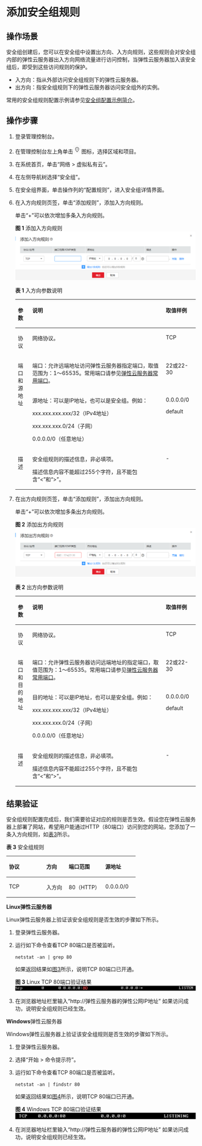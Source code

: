 # 添加安全组规则<a name="zh-cn_topic_0030969470"></a>

## 操作场景<a name="s480ea51d8f2542828c323c6c8eb50861"></a>

安全组创建后，您可以在安全组中设置出方向、入方向规则，这些规则会对安全组内部的弹性云服务器出入方向网络流量进行访问控制，当弹性云服务器加入该安全组后，即受到这些访问规则的保护。

-   入方向：指从外部访问安全组规则下的弹性云服务器。
-   出方向：指安全组规则下的弹性云服务器访问安全组外的实例。

常用的安全组规则配置示例请参见[安全组配置示例简介](安全组配置示例简介.md)。

## 操作步骤<a name="section2999103814551"></a>

1.  登录管理控制台。
2.  在管理控制台左上角单击![](figures/icon-region.png)图标，选择区域和项目。
3.  在系统首页，单击“网络 \> 虚拟私有云”。
4.  在左侧导航树选择“安全组”。
5.  在安全组界面，单击操作列的“配置规则”，进入安全组详情界面。
6.  在入方向规则页签，单击“添加规则”，添加入方向规则。

    单击“+”可以依次增加多条入方向规则。

    **图 1**  添加入方向规则<a name="fig73195191822"></a>  
    ![](figures/添加入方向规则.png "添加入方向规则")

    **表 1**  入方向参数说明

    <a name="table532116198213"></a>
    <table><thead align="left"><tr id="row731911191722"><th class="cellrowborder" valign="top" width="8%" id="mcps1.2.4.1.1"><p id="p17319119020"><a name="p17319119020"></a><a name="p17319119020"></a>参数</p>
    </th>
    <th class="cellrowborder" valign="top" width="74%" id="mcps1.2.4.1.2"><p id="p431911191622"><a name="p431911191622"></a><a name="p431911191622"></a>说明</p>
    </th>
    <th class="cellrowborder" valign="top" width="18%" id="mcps1.2.4.1.3"><p id="p103191119621"><a name="p103191119621"></a><a name="p103191119621"></a>取值样例</p>
    </th>
    </tr>
    </thead>
    <tbody><tr id="row8320419723"><td class="cellrowborder" valign="top" width="8%" headers="mcps1.2.4.1.1 "><p id="p1432013199214"><a name="p1432013199214"></a><a name="p1432013199214"></a>协议</p>
    </td>
    <td class="cellrowborder" valign="top" width="74%" headers="mcps1.2.4.1.2 "><p id="p432017191726"><a name="p432017191726"></a><a name="p432017191726"></a>网络协议。</p>
    </td>
    <td class="cellrowborder" valign="top" width="18%" headers="mcps1.2.4.1.3 "><p id="p1332014191216"><a name="p1332014191216"></a><a name="p1332014191216"></a>TCP</p>
    </td>
    </tr>
    <tr id="row1732101910217"><td class="cellrowborder" rowspan="2" valign="top" width="8%" headers="mcps1.2.4.1.1 "><p id="p16320131918211"><a name="p16320131918211"></a><a name="p16320131918211"></a>端口和源地址</p>
    <p id="p203213191023"><a name="p203213191023"></a><a name="p203213191023"></a></p>
    </td>
    <td class="cellrowborder" valign="top" width="74%" headers="mcps1.2.4.1.2 "><p id="p0320141916219"><a name="p0320141916219"></a><a name="p0320141916219"></a>端口：允许远端地址访问弹性云服务器指定端口，取值范围为：1～65535。常用端口请参见<a href="弹性云服务器常用端口.md">弹性云服务器常用端口</a>。</p>
    </td>
    <td class="cellrowborder" valign="top" width="18%" headers="mcps1.2.4.1.3 "><p id="p332121914218"><a name="p332121914218"></a><a name="p332121914218"></a>22或22-30</p>
    </td>
    </tr>
    <tr id="row2032111191124"><td class="cellrowborder" valign="top" headers="mcps1.2.4.1.1 "><p id="p1632116191821"><a name="p1632116191821"></a><a name="p1632116191821"></a>源地址：可以是IP地址，也可以是安全组。例如：</p>
    <p id="p123211198214"><a name="p123211198214"></a><a name="p123211198214"></a>xxx.xxx.xxx.xxx/32（IPv4地址）</p>
    <p id="p1532141911212"><a name="p1532141911212"></a><a name="p1532141911212"></a>xxx.xxx.xxx.0/24（子网）</p>
    <p id="p93211419525"><a name="p93211419525"></a><a name="p93211419525"></a>0.0.0.0/0（任意地址）</p>
    </td>
    <td class="cellrowborder" valign="top" headers="mcps1.2.4.1.2 "><p id="p1332111191324"><a name="p1332111191324"></a><a name="p1332111191324"></a>0.0.0.0/0</p>
    <p id="p1032161911212"><a name="p1032161911212"></a><a name="p1032161911212"></a>default</p>
    </td>
    </tr>
    <tr id="row1844612518515"><td class="cellrowborder" valign="top" width="8%" headers="mcps1.2.4.1.1 "><p id="p04476514517"><a name="p04476514517"></a><a name="p04476514517"></a>描述</p>
    </td>
    <td class="cellrowborder" valign="top" width="74%" headers="mcps1.2.4.1.2 "><p id="p1399275111429"><a name="p1399275111429"></a><a name="p1399275111429"></a>安全组规则的描述信息，非必填项。</p>
    <p id="p12593482111429"><a name="p12593482111429"></a><a name="p12593482111429"></a>描述信息内容不能超过255个字符，且不能包含“&lt;”和“&gt;”。</p>
    </td>
    <td class="cellrowborder" valign="top" width="18%" headers="mcps1.2.4.1.3 "><p id="p16447351352"><a name="p16447351352"></a><a name="p16447351352"></a>-</p>
    </td>
    </tr>
    </tbody>
    </table>

7.  在出方向规则页签，单击“添加规则”，添加出方向规则。

    单击“+”可以依次增加多条出方向规则。

    **图 2**  添加出方向规则<a name="fig047215181317"></a>  
    ![](figures/添加出方向规则.png "添加出方向规则")

    **表 2**  出方向参数说明

    <a name="table20884115181311"></a>
    <table><thead align="left"><tr id="row1689515114136"><th class="cellrowborder" valign="top" width="8%" id="mcps1.2.4.1.1"><p id="p3897175181310"><a name="p3897175181310"></a><a name="p3897175181310"></a>参数</p>
    </th>
    <th class="cellrowborder" valign="top" width="74%" id="mcps1.2.4.1.2"><p id="p10898125112133"><a name="p10898125112133"></a><a name="p10898125112133"></a>说明</p>
    </th>
    <th class="cellrowborder" valign="top" width="18%" id="mcps1.2.4.1.3"><p id="p19900145111310"><a name="p19900145111310"></a><a name="p19900145111310"></a>取值样例</p>
    </th>
    </tr>
    </thead>
    <tbody><tr id="row139013518139"><td class="cellrowborder" valign="top" width="8%" headers="mcps1.2.4.1.1 "><p id="p6902105141316"><a name="p6902105141316"></a><a name="p6902105141316"></a>协议</p>
    </td>
    <td class="cellrowborder" valign="top" width="74%" headers="mcps1.2.4.1.2 "><p id="p9904751151312"><a name="p9904751151312"></a><a name="p9904751151312"></a>网络协议。</p>
    </td>
    <td class="cellrowborder" valign="top" width="18%" headers="mcps1.2.4.1.3 "><p id="p5905951141320"><a name="p5905951141320"></a><a name="p5905951141320"></a>TCP</p>
    </td>
    </tr>
    <tr id="row159061451141316"><td class="cellrowborder" rowspan="2" valign="top" width="8%" headers="mcps1.2.4.1.1 "><p id="p990775121315"><a name="p990775121315"></a><a name="p990775121315"></a>端口和目的地址</p>
    </td>
    <td class="cellrowborder" valign="top" width="74%" headers="mcps1.2.4.1.2 "><p id="p16909151181320"><a name="p16909151181320"></a><a name="p16909151181320"></a>端口：允许弹性云服务器访问远端地址的指定端口，取值范围为：1～65535。常用端口请参见<a href="弹性云服务器常用端口.md">弹性云服务器常用端口</a>。</p>
    </td>
    <td class="cellrowborder" valign="top" width="18%" headers="mcps1.2.4.1.3 "><p id="p12912165111310"><a name="p12912165111310"></a><a name="p12912165111310"></a>22或22-30</p>
    </td>
    </tr>
    <tr id="row1491445114138"><td class="cellrowborder" valign="top" headers="mcps1.2.4.1.1 "><p id="p4917145119132"><a name="p4917145119132"></a><a name="p4917145119132"></a>目的地址：可以是IP地址，也可以是安全组。例如：</p>
    <p id="p18919155171315"><a name="p18919155171315"></a><a name="p18919155171315"></a>xxx.xxx.xxx.xxx/32（IPv4地址）</p>
    <p id="p5920155111316"><a name="p5920155111316"></a><a name="p5920155111316"></a>xxx.xxx.xxx.0/24（子网）</p>
    <p id="p2092045115132"><a name="p2092045115132"></a><a name="p2092045115132"></a>0.0.0.0/0（任意地址）</p>
    </td>
    <td class="cellrowborder" valign="top" headers="mcps1.2.4.1.2 "><p id="p992325101316"><a name="p992325101316"></a><a name="p992325101316"></a>0.0.0.0/0</p>
    <p id="p392395115134"><a name="p392395115134"></a><a name="p392395115134"></a>default</p>
    </td>
    </tr>
    <tr id="row139271451151311"><td class="cellrowborder" valign="top" width="8%" headers="mcps1.2.4.1.1 "><p id="p2092855171315"><a name="p2092855171315"></a><a name="p2092855171315"></a>描述</p>
    </td>
    <td class="cellrowborder" valign="top" width="74%" headers="mcps1.2.4.1.2 "><p id="p1193019518138"><a name="p1193019518138"></a><a name="p1193019518138"></a>安全组规则的描述信息，非必填项。</p>
    <p id="p09312514131"><a name="p09312514131"></a><a name="p09312514131"></a>描述信息内容不能超过255个字符，且不能包含“&lt;”和“&gt;”。</p>
    </td>
    <td class="cellrowborder" valign="top" width="18%" headers="mcps1.2.4.1.3 "><p id="p1693210510132"><a name="p1693210510132"></a><a name="p1693210510132"></a>-</p>
    </td>
    </tr>
    </tbody>
    </table>


## 结果验证<a name="section727012251453"></a>

安全组规则配置完成后，我们需要验证对应的规则是否生效。假设您在弹性云服务器上部署了网站，希望用户能通过HTTP（80端口）访问到您的网站，您添加了一条入方向规则，如[表3](#table30323767195135)所示。

**表 3**  安全组规则

<a name="table30323767195135"></a>
<table><thead align="left"><tr id="row15770184195135"><th class="cellrowborder" valign="top" width="28.93%" id="mcps1.2.5.1.1"><p id="p2316559195135"><a name="p2316559195135"></a><a name="p2316559195135"></a>协议</p>
</th>
<th class="cellrowborder" valign="top" width="17.27%" id="mcps1.2.5.1.2"><p id="p53423553195135"><a name="p53423553195135"></a><a name="p53423553195135"></a>方向</p>
</th>
<th class="cellrowborder" valign="top" width="28.349999999999998%" id="mcps1.2.5.1.3"><p id="p32340552195135"><a name="p32340552195135"></a><a name="p32340552195135"></a>端口范围</p>
</th>
<th class="cellrowborder" valign="top" width="25.45%" id="mcps1.2.5.1.4"><p id="p2339084195135"><a name="p2339084195135"></a><a name="p2339084195135"></a>源地址</p>
</th>
</tr>
</thead>
<tbody><tr id="row55248116195135"><td class="cellrowborder" valign="top" width="28.93%" headers="mcps1.2.5.1.1 "><p id="p45912425195135"><a name="p45912425195135"></a><a name="p45912425195135"></a>TCP</p>
</td>
<td class="cellrowborder" valign="top" width="17.27%" headers="mcps1.2.5.1.2 "><p id="p27918930195135"><a name="p27918930195135"></a><a name="p27918930195135"></a>入方向</p>
</td>
<td class="cellrowborder" valign="top" width="28.349999999999998%" headers="mcps1.2.5.1.3 "><p id="p46840856195135"><a name="p46840856195135"></a><a name="p46840856195135"></a>80（HTTP）</p>
</td>
<td class="cellrowborder" valign="top" width="25.45%" headers="mcps1.2.5.1.4 "><p id="p36012962195135"><a name="p36012962195135"></a><a name="p36012962195135"></a>0.0.0.0/0</p>
</td>
</tr>
</tbody>
</table>

**Linux弹性云服务器**

Linux弹性云服务器上验证该安全组规则是否生效的步骤如下所示。

1.  登录弹性云服务器。
2.  运行如下命令查看TCP 80端口是否被监听。

    ```
    netstat -an | grep 80
    ```

    如果返回结果如[图3](#fig783561113312)所示，说明TCP 80端口已开通。

    **图 3**  Linux TCP 80端口验证结果<a name="fig783561113312"></a>  
    ![](figures/Linux-TCP-80端口验证结果.png "Linux-TCP-80端口验证结果")

3.  在浏览器地址栏里输入“http://弹性云服务器的弹性公网IP地址”
    如果访问成功，说明安全组规则已经生效。

**Windows**弹性云服务器

Windows弹性云服务器上验证该安全组规则是否生效的步骤如下所示。

1.  登录弹性云服务器。
2.  选择“开始 \> 命令提示符”。
3.  运行如下命令查看TCP 80端口是否被监听。

    ```
    netstat -an | findstr 80
    ```

    如果返回结果如[图4](#fig937451791814)所示，说明TCP 80端口已开通。

    **图 4**  Windows TCP 80端口验证结果<a name="fig937451791814"></a>  
    ![](figures/Windows-TCP-80端口验证结果.png "Windows-TCP-80端口验证结果")

4.  在浏览器地址栏里输入“http://弹性云服务器的弹性公网IP地址”
    如果访问成功，说明安全组规则已经生效。

